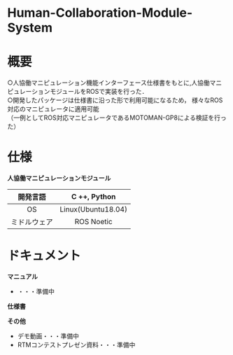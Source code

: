 # Human-Collaboration-Module-System

# 概要
○人協働マニピュレーション機能インターフェース仕様書をもとに,人協働マニピュレーションモジュールをROSで実装を行った．  
○開発したパッケージは仕様書に沿った形で利用可能になるため， 様々なROS対応のマニピュレータに適用可能  
（一例としてROS対応マニピュレータであるMOTOMAN-GP8による検証を行った）    

# 仕様
**人協働マニピュレーションモジュール**    

| 開発言語 | C ++, Python |    
|:------:|:------:|  
| OS | Linux(Ubuntu18.04) | 
| ミドルウェア | ROS Noetic |  

# ドキュメント
**マニュアル**
* ・・・準備中

**仕様書**


**その他**
* デモ動画・・・準備中
* RTMコンテストプレゼン資料・・・準備中
